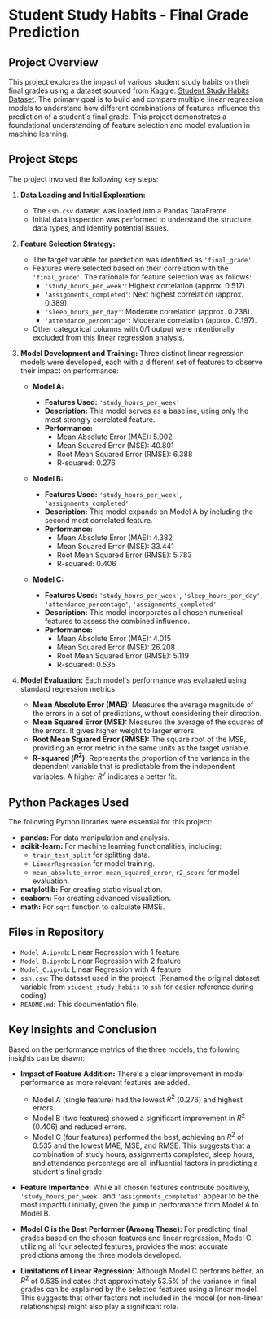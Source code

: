 # Student Study Habits - Final Grade Prediction

## Project Overview

This project explores the impact of various student study habits on their final grades using a dataset sourced from Kaggle: [Student Study Habits Dataset](https://www.kaggle.com/datasets/prekshad2166/student-study-habits). The primary goal is to build and compare multiple linear regression models to understand how different combinations of features influence the prediction of a student's final grade. This project demonstrates a foundational understanding of feature selection and model evaluation in machine learning.

## Project Steps

The project involved the following key steps:

1.  **Data Loading and Initial Exploration:**
    * The `ssh.csv` dataset was loaded into a Pandas DataFrame.
    * Initial data inspection was performed to understand the structure, data types, and identify potential issues.

2.  **Feature Selection Strategy:**
    * The target variable for prediction was identified as `'final_grade'`.
    * Features were selected based on their correlation with the `'final_grade'`. The rationale for feature selection was as follows:
        * `'study_hours_per_week'`: Highest correlation (approx. 0.517).
        * `'assignments_completed'`: Next highest correlation (approx. 0.389).
        * `'sleep_hours_per_day'`: Moderate correlation (approx. 0.238).
        * `'attendance_percentage'`: Moderate correlation (approx. 0.197).
    * Other categorical columns with 0/1 output were intentionally excluded from this linear regression analysis.

3.  **Model Development and Training:**
    Three distinct linear regression models were developed, each with a different set of features to observe their impact on performance:

    * **Model A:**
        * **Features Used:** `'study_hours_per_week'`
        * **Description:** This model serves as a baseline, using only the most strongly correlated feature.
        * **Performance:**
            * Mean Absolute Error (MAE): 5.002
            * Mean Squared Error (MSE): 40.801
            * Root Mean Squared Error (RMSE): 6.388
            * R-squared: 0.276

    * **Model B:**
        * **Features Used:** `'study_hours_per_week'`, `'assignments_completed'`
        * **Description:** This model expands on Model A by including the second most correlated feature.
        * **Performance:**
            * Mean Absolute Error (MAE): 4.382
            * Mean Squared Error (MSE): 33.441
            * Root Mean Squared Error (RMSE): 5.783
            * R-squared: 0.406

    * **Model C:**
        * **Features Used:** `'study_hours_per_week'`, `'sleep_hours_per_day'`, `'attendance_percentage'`, `'assignments_completed'`
        * **Description:** This model incorporates all chosen numerical features to assess the combined influence.
        * **Performance:**
            * Mean Absolute Error (MAE): 4.015
            * Mean Squared Error (MSE): 26.208
            * Root Mean Squared Error (RMSE): 5.119
            * R-squared: 0.535

4.  **Model Evaluation:**
    Each model's performance was evaluated using standard regression metrics:
    * **Mean Absolute Error (MAE):** Measures the average magnitude of the errors in a set of predictions, without considering their direction.
    * **Mean Squared Error (MSE):** Measures the average of the squares of the errors. It gives higher weight to larger errors.
    * **Root Mean Squared Error (RMSE):** The square root of the MSE, providing an error metric in the same units as the target variable.
    * **R-squared ($R^2$):** Represents the proportion of the variance in the dependent variable that is predictable from the independent variables. A higher $R^2$ indicates a better fit.

## Python Packages Used

The following Python libraries were essential for this project:

* **pandas:** For data manipulation and analysis.
* **scikit-learn:** For machine learning functionalities, including:
    * `train_test_split` for splitting data.
    * `LinearRegression` for model training.
    * `mean_absolute_error`, `mean_squared_error`, `r2_score` for model evaluation.
* **matplotlib:** For creating static visualiztion.
* **seaborn:** For creating advanced visualiztion.
* **math:** For `sqrt` function to calculate RMSE.

## Files in Repository

* `Model_A.ipynb`: Linear Regression with 1 feature
* `Model_B.ipynb`: Linear Regression with 2 feature
* `Model_C.ipynb`: Linear Regression with 4 feature
* `ssh.csv`: The dataset used in the project. (Renamed the original dataset variable from `student_study_habits` to `ssh` for easier reference during coding)
* `README.md`: This documentation file.

## Key Insights and Conclusion

Based on the performance metrics of the three models, the following insights can be drawn:

* **Impact of Feature Addition:** There's a clear improvement in model performance as more relevant features are added.
    * Model A (single feature) had the lowest $R^2$ (0.276) and highest errors.
    * Model B (two features) showed a significant improvement in $R^2$ (0.406) and reduced errors.
    * Model C (four features) performed the best, achieving an $R^2$ of 0.535 and the lowest MAE, MSE, and RMSE. This suggests that a combination of study hours, assignments completed, sleep hours, and attendance percentage are all influential factors in predicting a student's final grade.

* **Feature Importance:** While all chosen features contribute positively, `'study_hours_per_week'` and `'assignments_completed'` appear to be the most impactful initially, given the jump in performance from Model A to Model B.

* **Model C is the Best Performer (Among These):** For predicting final grades based on the chosen features and linear regression, Model C, utilizing all four selected features, provides the most accurate predictions among the three models developed.

* **Limitations of Linear Regression:** Although Model C performs better, an $R^2$ of 0.535 indicates that approximately 53.5% of the variance in final grades can be explained by the selected features using a linear model. This suggests that other factors not included in the model (or non-linear relationships) might also play a significant role.
